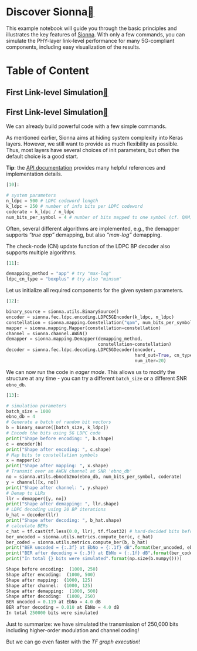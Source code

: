 # Discover Sionna<a class="headerlink" href="https://nvlabs.github.io/sionna/examples/Discover_Sionna.html#Discover-Sionna" title="Permalink to this headline"></a>
    
This example notebook will guide you through the basic principles and illustrates the key features of <a class="reference external" href="https://nvlabs.github.io/sionna">Sionna</a>. With only a few commands, you can simulate the PHY-layer link-level performance for many 5G-compliant components, including easy visualization of the results.

# Table of Content
## First Link-level Simulation<a class="headerlink" href="https://nvlabs.github.io/sionna/examples/Discover_Sionna.html#First-Link-level-Simulation" title="Permalink to this headline"></a>
  
  

## First Link-level Simulation<a class="headerlink" href="https://nvlabs.github.io/sionna/examples/Discover_Sionna.html#First-Link-level-Simulation" title="Permalink to this headline"></a>
    
We can already build powerful code with a few simple commands.
    
As mentioned earlier, Sionna aims at hiding system complexity into Keras layers. However, we still want to provide as much flexibility as possible. Thus, most layers have several choices of init parameters, but often the default choice is a good start.
    
**Tip**: the <a class="reference external" href="https://nvlabs.github.io/sionna/api/sionna.html">API documentation</a> provides many helpful references and implementation details.

```python
[10]:
```

```python
# system parameters
n_ldpc = 500 # LDPC codeword length
k_ldpc = 250 # number of info bits per LDPC codeword
coderate = k_ldpc / n_ldpc
num_bits_per_symbol = 4 # number of bits mapped to one symbol (cf. QAM)
```

    
Often, several different algorithms are implemented, e.g., the demapper supports <em>“true app”</em> demapping, but also <em>“max-log”</em> demapping.
    
The check-node (CN) update function of the LDPC BP decoder also supports multiple algorithms.

```python
[11]:
```

```python
demapping_method = "app" # try "max-log"
ldpc_cn_type = "boxplus" # try also "minsum"
```

    
Let us initialize all required components for the given system parameters.

```python
[12]:
```

```python
binary_source = sionna.utils.BinarySource()
encoder = sionna.fec.ldpc.encoding.LDPC5GEncoder(k_ldpc, n_ldpc)
constellation = sionna.mapping.Constellation("qam", num_bits_per_symbol)
mapper = sionna.mapping.Mapper(constellation=constellation)
channel = sionna.channel.AWGN()
demapper = sionna.mapping.Demapper(demapping_method,
                                   constellation=constellation)
decoder = sionna.fec.ldpc.decoding.LDPC5GDecoder(encoder,
                                                 hard_out=True, cn_type=ldpc_cn_type,
                                                 num_iter=20)
```

    
We can now run the code in <em>eager mode</em>. This allows us to modify the structure at any time - you can try a different `batch_size` or a different SNR `ebno_db`.

```python
[13]:
```

```python
# simulation parameters
batch_size = 1000
ebno_db = 4
# Generate a batch of random bit vectors
b = binary_source([batch_size, k_ldpc])
# Encode the bits using 5G LDPC code
print("Shape before encoding: ", b.shape)
c = encoder(b)
print("Shape after encoding: ", c.shape)
# Map bits to constellation symbols
x = mapper(c)
print("Shape after mapping: ", x.shape)
# Transmit over an AWGN channel at SNR 'ebno_db'
no = sionna.utils.ebnodb2no(ebno_db, num_bits_per_symbol, coderate)
y = channel([x, no])
print("Shape after channel: ", y.shape)
# Demap to LLRs
llr = demapper([y, no])
print("Shape after demapping: ", llr.shape)
# LDPC decoding using 20 BP iterations
b_hat = decoder(llr)
print("Shape after decoding: ", b_hat.shape)
# calculate BERs
c_hat = tf.cast(tf.less(0.0, llr), tf.float32) # hard-decided bits before dec.
ber_uncoded = sionna.utils.metrics.compute_ber(c, c_hat)
ber_coded = sionna.utils.metrics.compute_ber(b, b_hat)
print("BER uncoded = {:.3f} at EbNo = {:.1f} dB".format(ber_uncoded, ebno_db))
print("BER after decoding = {:.3f} at EbNo = {:.1f} dB".format(ber_coded, ebno_db))
print("In total {} bits were simulated".format(np.size(b.numpy())))
```


```python
Shape before encoding:  (1000, 250)
Shape after encoding:  (1000, 500)
Shape after mapping:  (1000, 125)
Shape after channel:  (1000, 125)
Shape after demapping:  (1000, 500)
Shape after decoding:  (1000, 250)
BER uncoded = 0.119 at EbNo = 4.0 dB
BER after decoding = 0.010 at EbNo = 4.0 dB
In total 250000 bits were simulated
```

    
Just to summarize: we have simulated the transmission of 250,000 bits including higher-order modulation and channel coding!
    
But we can go even faster with the <em>TF graph execution</em>!

